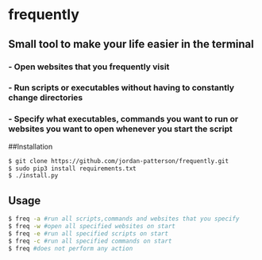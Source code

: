 # frequently
## Small tool to make your life easier in the terminal

### - Open websites that you frequently visit

### - Run scripts or executables without having to constantly change directories

### - Specify what executables, commands you want to run or websites you want to open whenever you start the script

##Installation
```bash
$ git clone https://github.com/jordan-patterson/frequently.git
$ sudo pip3 install requirements.txt
$ ./install.py
```


## Usage
```bash
$ freq -a #run all scripts,commands and websites that you specify 
$ freq -w #open all specified websites on start
$ freq -e #run all specified scripts on start
$ freq -c #run all specified commands on start
$ freq #does not perform any action
```

